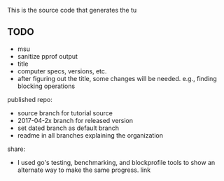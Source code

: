 This is the source code that generates the tu

## TODO

- msu
- sanitize pprof output
- title
- computer specs, versions, etc.
- after figuring out the title, some changes will be needed. e.g., finding blocking operations

published repo:
- source branch for tutorial source
- 2017-04-2x branch for released version
- set dated branch as default branch
- readme in all branches explaining the organization

share:
- I used go's testing, benchmarking, and blockprofile tools to show an alternate way to make the same progress. link
